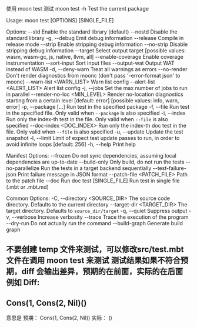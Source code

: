 使用 moon test 测试
moon test -h
Test the current package

Usage: moon test [OPTIONS] [SINGLE_FILE]

Options:
      --std                        Enable the standard library (default)
      --nostd                      Disable the standard library
  -g, --debug                      Emit debug information
      --release                    Compile in release mode
      --strip                      Enable stripping debug information
      --no-strip                   Disable stripping debug information
      --target <TARGET>            Select output target [possible values: wasm, wasm-gc, js, native, llvm, all]
      --enable-coverage            Enable coverage instrumentation
      --sort-input                 Sort input files
      --output-wat                 Output WAT instead of WASM
  -d, --deny-warn                  Treat all warnings as errors
      --no-render                  Don't render diagnostics from moonc (don't pass '-error-format json' to moonc)
      --warn-list <WARN_LIST>      Warn list config
      --alert-list <ALERT_LIST>    Alert list config
  -j, --jobs <JOBS>                Set the max number of jobs to run in parallel
      --render-no-loc <MIN_LEVEL>  Render no-location diagnostics starting from a certain level [default: error] [possible values: info, warn, error]
  -p, --package [<PACKAGE>...]     Run test in the specified package
  -f, --file <FILE>                Run test in the specified file. Only valid when `--package` is also specified
  -i, --index <INDEX>              Run only the index-th test in the file. Only valid when `--file` is also specified
      --doc-index <DOC_INDEX>      Run only the index-th doc test in the file. Only valid when `--file` is also specified
  -u, --update                     Update the test snapshot
  -l, --limit <LIMIT>              Limit of expect test update passes to run, in order to avoid infinite loops [default: 256]
  -h, --help                       Print help

Manifest Options:
      --frozen                   Do not sync dependencies, assuming local dependencies are up-to-date
      --build-only               Only build, do not run the tests
      --no-parallelize           Run the tests in a target backend sequentially
      --test-failure-json        Print failure message in JSON format
      --patch-file <PATCH_FILE>  Path to the patch file
      --doc                      Run doc test
  [SINGLE_FILE]              Run test in single file (.mbt or .mbt.md)

Common Options:
  -C, --directory <SOURCE_DIR>   The source code directory. Defaults to the current directory
      --target-dir <TARGET_DIR>  The target directory. Defaults to `source_dir/target`
  -q, --quiet                    Suppress output
  -v, --verbose                  Increase verbosity
      --trace                    Trace the execution of the program
      --dry-run                  Do not actually run the command
      --build-graph              Generate build graph

不要创建 temp 文件来测试，可以修改src/test.mbt文件在调用 moon test 来测试
测试结果如果不符合预期，diff 会输出差异，预期的在前面，实际的在后面
例如
Diff:
----
Cons(1, Cons(2, Nil)()
----

意思是
预期：
Cons(1, Cons(2, Nil))
实际：
()
